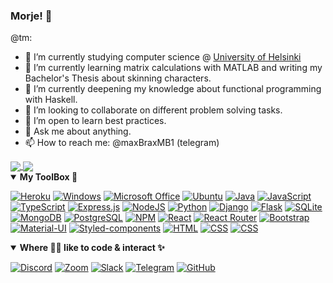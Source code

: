 ### Morje! 👋

@tm:
 
- 🌱 I’m currently studying computer science @ [University of Helsinki](https://www.helsinki.fi/en/computer-science)
- 🌱 I’m currently learning matrix calculations with MATLAB and writing my Bachelor's Thesis about skinning characters.
- 🔭 I’m currently deepening my knowledge about functional programming with Haskell. 
- 👯 I’m looking to collaborate on different problem solving tasks.
- 🤔 I’m open to learn best practices. 
- 💬 Ask me about anything.
- 📫 How to reach me: @maxBraxMB1 (telegram)

<a href="https://github-readme-stats.vercel.app/api?username=StrappedGlint13&count_private=true&show_icons=trues&theme=blue-green">
  <img align="center" src="https://github-readme-stats.vercel.app/api?username=StrappedGlint13&count_private=true&show_icons=trues&theme=blue-green" />
</a>
<a href="https://github-readme-stats.vercel.app/api/top-langs/?username=StrappedGlint13&theme=blue-green">
  <img align="center" src="https://github-readme-stats.vercel.app/api/top-langs/?username=StrappedGlint13&theme=blue-green" />
</a>

<details open>
<summary><b>My ToolBox	🧰</b></summary>
<p>
  
[![Heroku](https://img.shields.io/badge/Heroku-430098?style=for-the-badge&logo=heroku&logoColor=white)]() 
[![Windows](https://img.shields.io/badge/Windows-0078D6?style=for-the-badge&logo=Windows&logoColor=white)]()
[![Microsoft Office](https://img.shields.io/badge/Microsoft_Office-D83B01?style=for-the-badge&logo=microsoft-office&logoColor=white)]()
[![Ubuntu](https://img.shields.io/badge/Ubuntu-E95420?style=for-the-badge&logo=ubuntu&logoColor=white)]()
[![Java](https://img.shields.io/badge/java-%23ED8B00.svg?&style=for-the-badge&logo=java&logoColor=white)]()
[![JavaScript](https://img.shields.io/badge/JavaScript-D8C31A?style=for-the-badge&logo=javascript&logoColor=white)]()
[![TypeScript](https://img.shields.io/badge/TypeScript-007ACC?style=for-the-badge&logo=typescript&logoColor=white)]()
[![Express.js]( https://img.shields.io/badge/Express.js-404D59?style=for-the-badge)]()
[![NodeJS](https://img.shields.io/badge/NodeJS-529f44?style=for-the-badge&logo=node.js&logoColor=white)]()
[![Python](https://img.shields.io/badge/Python-3776AB?style=for-the-badge&logo=python&logoColor=white)]()
[![Django](https://img.shields.io/badge/Django-092E20?style=for-the-badge&logo=django&logoColor=white)]()
[![Flask](https://img.shields.io/badge/Flask-000000?style=for-the-badge&logo=flask&logoColor=white)]()
[![SQLite](https://img.shields.io/badge/SQLite-07405E?style=for-the-badge&logo=sqlite&logoColor=white)]()
[![MongoDB](https://img.shields.io/badge/MongoDB-%234ea94b.svg?&style=for-the-badge&logo=mongodb&logoColor=white)]()
[![PostgreSQL](https://img.shields.io/badge/PostgreSQL-336791?style=for-the-badge&logo=PostgreSQL&logoColor=white)]()
[![NPM](https://img.shields.io/badge/NPM-CB3837?style=for-the-badge&logo=NPM&logoColor=white)]()
[![React](https://img.shields.io/badge/React-1E1E1E?style=for-the-badge&logo=react&logoColor=5DD1F5)]()
[![React Router](https://img.shields.io/badge/React_Router-CA4245?style=for-the-badge&logo=react-router&logoColor=white)]()
[![Bootstrap](https://img.shields.io/badge/Bootstrap-563D7C?style=for-the-badge&logo=bootstrap&logoColor=white)]()
[![Material-UI](https://img.shields.io/badge/Material--UI-0081CB?style=for-the-badge&logo=material-ui&logoColor=white)]()
[![Styled-components](https://img.shields.io/badge/styled--components-DB7093?style=for-the-badge&logo=styled-components&logoColor=white)]()
[![HTML](https://img.shields.io/badge/HTML-E34F26?style=for-the-badge&logo=html5&logoColor=white)]()
[![CSS](https://img.shields.io/badge/CSS-1572B6?style=for-the-badge&logo=css3&logoColor=white)]()
[![CSS](https://img.shields.io/badge/Markdown-000000?style=for-the-badge&logo=markdown&logoColor=white)]()
</p>
</details>

<details open>
<summary><b>Where 🧙‍♂️ like to code & interact ✨ </b></summary>
<p>
  
[![Discord](https://img.shields.io/badge/Discord-7289DA?style=for-the-badge&logo=Discord&logoColor=white)]() 
[![Zoom](https://img.shields.io/badge/Zoom-2D8CFF?style=for-the-badge&logo=zoom&logoColor=white)]() 
[![Slack](https://img.shields.io/badge/Slack-4A154B?style=for-the-badge&logo=slack&logoColor=white)]()
[![Telegram](https://img.shields.io/badge/Telegram-2CA5E0?style=for-the-badge&logo=telegram&logoColor=white)]() 
[![GitHub](https://img.shields.io/badge/GitHub-181717?style=for-the-badge&logo=GitHub&logoColor=white)]()
</p>
</details>

